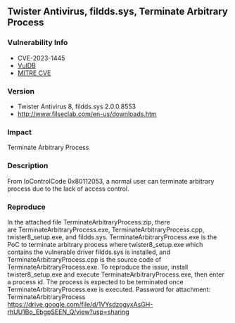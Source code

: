 ## Twister Antivirus, fildds.sys, Terminate Arbitrary Process

### Vulnerability Info
* CVE-2023-1445
* [VulDB](https://vuldb.com/?id.223288)
* [MITRE CVE](https://cve.mitre.org/cgi-bin/cvename.cgi?name=CVE-2023-1445)

### Version
* Twister Antivirus 8, fildds.sys 2.0.0.8553
* http://www.filseclab.com/en-us/downloads.htm

### Impact
Terminate Arbitrary Process

### Description
From IoControlCode 0x80112053, a normal user can terminate arbitrary process due to the lack of access control.

### Reproduce
In the attached file TerminateArbitraryProcess.zip, there are TerminateArbitraryProcess.exe, TerminateArbitraryProcess.cpp, twister8_setup.exe, and fildds.sys. TerminateArbitraryProcess.exe is the PoC to terminate arbitrary process where twister8_setup.exe which contains the vulnerable driver fildds.sys is installed, and TerminateArbitraryProcess.cpp is the source code of TerminateArbitraryProcess.exe. To reproduce the issue, install twister8_setup.exe and execute TerminateArbitraryProcess.exe, then enter a process id. The process is expected to be terminated once TerminateArbitraryProcess.exe is executed. Password for attachment: TerminateArbitraryProcess
https://drive.google.com/file/d/1VYsdzogyxAsGH-rhUU1Bo_EbgpSEEN_Q/view?usp=sharing